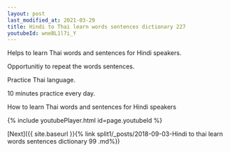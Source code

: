 ```yaml
---
layout: post
last_modified_at: 2021-03-29
title: Hindi to Thai learn words sentences dictionary 227 
youtubeId: wneBL1l7i_Y
---
```

 
 
Helps to learn Thai words and sentences for Hindi speakers.

Opportunitiy to repeat the words sentences. 

Practice Thai language. 
 
10 minutes practice every day. 
 
How to learn Thai words and sentences for Hindi speakers 
 
{% include youtubePlayer.html id=page.youtubeId %}
 
 
[Next]({{ site.baseurl }}{% link  split1/_posts/2018-09-03-Hindi to thai learn words sentences dictionary 99 .md%})
 
